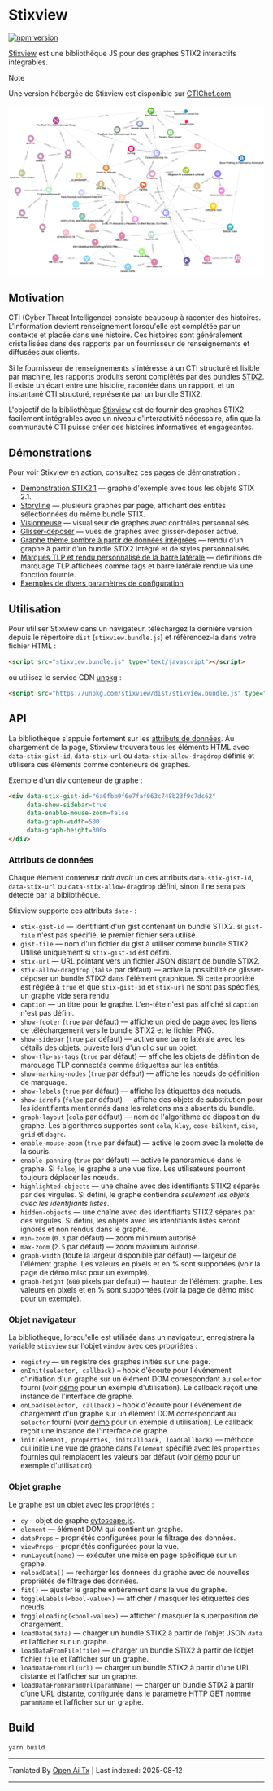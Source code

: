 # Stixview

[![npm version](https://badge.fury.io/js/stixview.svg)](https://badge.fury.io/js/stixview)

[Stixview](https://github.com/traut/stixview) est une bibliothèque JS pour des graphes STIX2 interactifs intégrables.

> [!NOTE]  
> Une version hébergée de Stixview est disponible sur [CTIChef.com](https://ctichef.com)

![Graphique Stixview](https://raw.githubusercontent.com/traut/stixview/master/.github/stixview-graph.png)

## Motivation

CTI (Cyber Threat Intelligence) consiste beaucoup à raconter des histoires. L'information devient renseignement lorsqu'elle est complétée par un contexte et placée dans une histoire. Ces histoires sont généralement cristallisées dans des rapports par un fournisseur de renseignements et diffusées aux clients.

Si le fournisseur de renseignements s'intéresse à un CTI structuré et lisible par machine, les rapports produits seront complétés par des bundles [STIX2](https://oasis-open.github.io/cti-documentation/). Il existe un écart entre une histoire, racontée dans un rapport, et un instantané CTI structuré, représenté par un bundle STIX2.

L'objectif de la bibliothèque [Stixview](https://github.com/traut/stixview) est de fournir des graphes STIX2 facilement intégrables avec un niveau d'interactivité nécessaire, afin que la communauté CTI puisse créer des histoires informatives et engageantes.

## Démonstrations

Pour voir Stixview en action, consultez ces pages de démonstration :

* [Démonstration STIX2.1](https://traut.github.io/stixview/dist/demos/stix21-demo.html) — graphe d'exemple avec tous les objets STIX 2.1.
* [Storyline](https://traut.github.io/stixview/dist/demos/story.html) — plusieurs graphes par page, affichant des entités sélectionnées du même bundle STIX.
* [Visionneuse](https://traut.github.io/stixview/dist/demos/viewer.html) — visualiseur de graphes avec contrôles personnalisés.
* [Glisser-déposer](https://traut.github.io/stixview/dist/demos/drag-n-drop.html) — vues de graphes avec glisser-déposer activé.
* [Graphe thème sombre à partir de données intégrées](https://traut.github.io/stixview/dist/demos/load-data.html) — rendu d’un graphe à partir d’un bundle STIX2 intégré et de styles personnalisés.
* [Marques TLP et rendu personnalisé de la barre latérale](https://traut.github.io/stixview/dist/demos/tags-and-custom-sidebar.html) — définitions de marquage TLP affichées comme tags et barre latérale rendue via une fonction fournie.
* [Exemples de divers paramètres de configuration](https://traut.github.io/stixview/dist/demos/misc.html)

## Utilisation

Pour utiliser Stixview dans un navigateur, téléchargez la dernière version depuis le répertoire `dist` (`stixview.bundle.js`) et référencez-la dans votre fichier HTML :

```html
<script src="stixview.bundle.js" type="text/javascript"></script>
```

ou utilisez le service CDN [unpkg](https://unpkg.com) :

```html
<script src="https://unpkg.com/stixview/dist/stixview.bundle.js" type="text/javascript"></script>
```

## API

La bibliothèque s'appuie fortement sur les [attributs de données](https://developer.mozilla.org/en-US/docs/Learn/HTML/Howto/Use_data_attributes).
Au chargement de la page, Stixview trouvera tous les éléments HTML avec `data-stix-gist-id`, `data-stix-url` ou `data-stix-allow-dragdrop` définis et utilisera ces éléments comme conteneurs de graphes.

Exemple d'un div conteneur de graphe :

```html
<div data-stix-gist-id="6a0fbb0f6e7faf063c748b23f9c7dc62"
     data-show-sidebar=true
     data-enable-mouse-zoom=false
     data-graph-width=500
     data-graph-height=300>
</div>
```
### Attributs de données

Chaque élément conteneur _doit avoir_ un des attributs `data-stix-gist-id`, `data-stix-url` ou `data-stix-allow-dragdrop` défini, sinon il ne sera pas détecté par la bibliothèque.

Stixview supporte ces attributs `data-` :

* `stix-gist-id` — identifiant d'un gist contenant un bundle STIX2. si `gist-file` n'est pas spécifié, le premier fichier sera utilisé.
* `gist-file` — nom d'un fichier du gist à utiliser comme bundle STIX2. Utilisé uniquement si `stix-gist-id` est défini.
* `stix-url` — URL pointant vers un fichier JSON distant de bundle STIX2.
* `stix-allow-dragdrop` (`false` par défaut) — active la possibilité de glisser-déposer un bundle STIX2 dans l'élément graphique. Si cette propriété est réglée à `true` et que `stix-gist-id` et `stix-url` ne sont pas spécifiés, un graphe vide sera rendu.
* `caption` — un titre pour le graphe. L'en-tête n'est pas affiché si `caption` n'est pas défini.
* `show-footer` (`true` par défaut) — affiche un pied de page avec les liens de téléchargement vers le bundle STIX2 et le fichier PNG.
* `show-sidebar` (`true` par défaut) — active une barre latérale avec les détails des objets, ouverte lors d'un clic sur un objet.
* `show-tlp-as-tags` (`true` par défaut) — affiche les objets de définition de marquage TLP connectés comme étiquettes sur les entités.
* `show-marking-nodes` (`true` par défaut) — affiche les nœuds de définition de marquage.
* `show-labels` (`true` par défaut) — affiche les étiquettes des nœuds.
* `show-idrefs` (`false` par défaut) — affiche des objets de substitution pour les identifiants mentionnés dans les relations mais absents du bundle.
* `graph-layout` (`cola` par défaut) — nom de l'algorithme de disposition du graphe. Les algorithmes supportés sont `cola`, `klay`, `cose-bilkent`, `cise`, `grid` et `dagre`.
* `enable-mouse-zoom` (`true` par défaut) — active le zoom avec la molette de la souris.
* `enable-panning` (`true` par défaut) — active le panoramique dans le graphe. Si `false`, le graphe a une vue fixe. Les utilisateurs pourront toujours déplacer les nœuds.
* `highlighted-objects` — une chaîne avec des identifiants STIX2 séparés par des virgules. Si défini, le graphe contiendra _seulement les objets avec les identifiants listés_.
* `hidden-objects` — une chaîne avec des identifiants STIX2 séparés par des virgules. Si défini, les objets avec les identifiants listés seront ignorés et non rendus dans le graphe.
* `min-zoom` (`0.3` par défaut) — zoom minimum autorisé.
* `max-zoom` (`2.5` par défaut) — zoom maximum autorisé.
* `graph-width` (toute la largeur disponible par défaut) — largeur de l'élément graphe. Les valeurs en pixels et en % sont supportées (voir la page de démo misc pour un exemple).
* `graph-height` (`600` pixels par défaut) — hauteur de l'élément graphe. Les valeurs en pixels et en % sont supportées (voir la page de démo misc pour un exemple).

### Objet navigateur

La bibliothèque, lorsqu'elle est utilisée dans un navigateur, enregistrera la variable `stixview` sur l'objet `window` avec ces propriétés :

* `registry` — un registre des graphes initiés sur une page.
* `onInit(selector, callback)` – hook d'écoute pour l'événement d'initiation d'un graphe sur un élément DOM correspondant au `selector` fourni (voir [démo](https://traut.github.io/stixview/dist/demos/viewer.html) pour un exemple d'utilisation). Le callback reçoit une instance de l'interface de graphe.
* `onLoad(selector, callback)` – hook d'écoute pour l'événement de chargement d'un graphe sur un élément DOM correspondant au `selector` fourni (voir [démo](https://traut.github.io/stixview/dist/demos/viewer.html) pour un exemple d'utilisation). Le callback reçoit une instance de l'interface de graphe.
* `init(element, properties, initCallback, loadCallback)` — méthode qui initie une vue de graphe dans l'`element` spécifié avec les `properties` fournies qui remplacent les valeurs par défaut (voir [démo](https://traut.github.io/stixview/dist/demos/load-data.html) pour un exemple d'utilisation).

### Objet graphe

Le graphe est un objet avec les propriétés :


* `cy` – objet de graphe [cytoscape.js](http://js.cytoscape.org).
* `element` — élément DOM qui contient un graphe.
* `dataProps` – propriétés configurées pour le filtrage des données.
* `viewProps` – propriétés configurées pour la vue.
* `runLayout(name)` — exécuter une mise en page spécifique sur un graphe.
* `reloadData()` — recharger les données du graphe avec de nouvelles propriétés de filtrage des données.
* `fit()` — ajuster le graphe entièrement dans la vue du graphe.
* `toggleLabels(<bool-value>)` — afficher / masquer les étiquettes des nœuds.
* `toggleLoading(<bool-value>)` — afficher / masquer la superposition de chargement.
* `loadData(data)` — charger un bundle STIX2 à partir de l’objet JSON `data` et l’afficher sur un graphe.
* `loadDataFromFile(file)` — charger un bundle STIX2 à partir de l’objet fichier `file` et l’afficher sur un graphe.
* `loadDataFromUrl(url)` — charger un bundle STIX2 à partir d’une URL distante et l’afficher sur un graphe.
* `loadDataFromParamUrl(paramName)` — charger un bundle STIX2 à partir d’une URL distante, configurée dans le paramètre HTTP GET nommé `paramName` et l’afficher sur un graphe.

## Build

```shell
yarn build
```



---


Tranlated By [Open Ai Tx](https://github.com/OpenAiTx/OpenAiTx) | Last indexed: 2025-08-12


---
